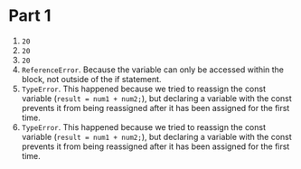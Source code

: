 # Part 1

1. `20`
2. `20`
3. `20`
4. `ReferenceError`. Because the variable can only be accessed within the block, not outside of the if statement.
5. `TypeError`. This happened because we tried to reassign the const variable (`result = num1 + num2;`), but declaring a variable with the const prevents it from being reassigned after it has been assigned for the first time.
6. `TypeError`. This happened because we tried to reassign the const variable (`result = num1 + num2;`), but declaring a variable with the const prevents it from being reassigned after it has been assigned for the first time.
